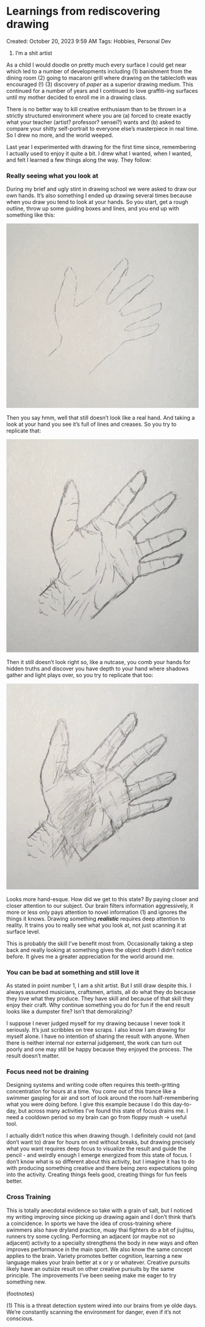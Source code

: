 # Learnings from rediscovering drawing

Created: October 20, 2023 9:59 AM
Tags: Hobbies, Personal Dev

1. I’m a shit artist

As a child I would doodle on pretty much every surface I could get near which led to a number of developments including (1) banishment from the dining room (2) going to macaroni grill where drawing on the tablecloth was encouraged (!) (3) discovery of *paper* as a superior drawing medium. This continued for a number of years and I continued to love graffiti-ing surfaces until my mother decided to enroll me in a drawing class.

There is no better way to kill creative enthusiasm than to be thrown in a strictly structured environment where you are (a) forced to create exactly what your teacher (artist? professor? sensei?) wants and (b) asked to compare your shitty self-portrait to everyone else’s masterpiece in real time. So I drew no more, and the world weeped.

Last year I experimented with drawing for the first time since, remembering I actually used to enjoy it quite a bit. I drew what I wanted, when I wanted, and felt I learned a few things along the way. They follow:

### Really seeing what you look at

During my brief and ugly stint in drawing school we were asked to draw our own hands. It’s also something I ended up drawing several times because when you draw you tend to look at your hands. So you start, get a rough outline, throw up some guiding boxes and lines, and you end up with something like this:

![IMG_0763](drawing_img/IMG_0763.jpg)

Then you say hmm, well that still doesn’t look like a real hand. And taking a look at your hand you see it’s full of lines and creases. So you try to replicate that:

![IMG_0768](drawing_img/IMG_0768.jpg)

Then it still doesn’t look right so, like a nutcase, you comb your hands for hidden truths and discover you have depth to your hand where shadows gather and light plays over, so you try to replicate that too:

![IMG_7023](drawing_img/IMG_7023.jpg)

Looks more hand-esque. How did we get to this state? By paying closer and closer attention to our subject. Our brain filters information aggressively, it more or less only pays attention to novel information (1) and ignores the things it knows. Drawing something *********realistic********* requires deep attention to reality. It trains you to really see what you look at, not just scanning it at surface level. 

This is probably the skill I’ve benefit most from. Occasionally taking a step back and really looking at something gives the object depth I didn’t notice before. It gives me a greater appreciation for the world around me.

### You can be bad at something and still love it

As stated in point number 1, I am a shit artist. But I still draw despite this. I always assumed musicians, craftsmen, artists, all do what they do because they love what they produce. They have skill and because of that skill they enjoy their craft. Why continue something you do for fun if the end result looks like a dumpster fire? Isn’t that demoralizing?

I suppose I never judged myself for my drawing because I never took it seriously. It’s just scribbles on tree scraps. I also know I am drawing for myself alone. I have no intention of sharing the result with anyone. When there is neither internal nor external judgement, the work can turn out poorly and one may still be happy because they enjoyed the process. The result doesn’t matter.

### Focus need not be draining

Designing systems and writing code often requires this teeth-gritting concentration for hours at a time. You come out of this trance like a swimmer gasping for air and sort of look around the room half-remembering what you were doing before. I give this example because I do this day-to-day, but across many activities I’ve found this state of focus drains me. I need a cooldown period so my brain can go from floppy mush → useful tool.

I actually didn’t notice this when drawing though. I definitely could not (and don’t want to) draw for hours on end without breaks, but drawing precisely what you want requires deep focus to visualize the result and guide the pencil - and weirdly enough I emerge energized from this state of focus. I don’t know what is so different about this activity, but I imagine it has to do with producing something creative and there being zero expectations going into the activity. Creating things feels good, creating things for fun feels better.

### Cross Training

This is totally anecdotal evidence so take with a grain of salt, but I noticed my writing improving since picking up drawing again and I don’t think that’s a coincidence. In sports we have the idea of cross-training where swimmers also have dryland practice, muay thai fighters do a bit of jiujitsu, runners try some cycling. Performing an adjacent (or maybe not so adjacent) activity to a specialty strengthens the body in new ways and often improves performance in the main sport. We also know the same concept applies to the brain. Variety promotes better cognition, learning a new language makes your brain better at x or y or whatever. Creative pursuits likely have an outsize result on other creative pursuits by the same principle. The improvements I’ve been seeing make me eager to try something new.

(footnotes)

(1) This is a threat detection system wired into our brains from ye olde days. We’re constantly scanning the environment for danger, even if it’s not conscious.

